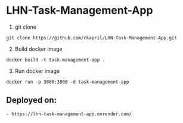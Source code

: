 # LHN-Task-Management-App

1. git clone

```
git clone https://github.com/rkapril/LHN-Task-Management-App.git
```

2. Build docker image

```
docker build -t task-management-app .
```

3. Run docker image

```
docker run -p 3000:3000 -d task-management-app
```

## Deployed on:

    - https://lhn-task-management-app.onrender.com/
